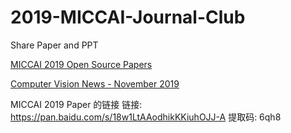 # 2019-MICCAI-Journal-Club
Share Paper and PPT

[MICCAI 2019 Open Source Papers](https://github.com/JunMa11/MICCAI2019-OpenSourcePapers)

[Computer Vision News - November 2019](https://www.rsipvision.com/ComputerVisionNews-2019November/)

MICCAI 2019 Paper 的链接 
链接: https://pan.baidu.com/s/18w1LtAAodhikKKiuhOJJ-A 提取码: 6qh8

[](https://www.miccai2020.org/en/)
